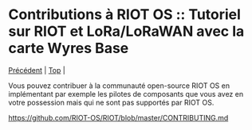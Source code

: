# Contributions à RIOT OS  :: Tutoriel sur RIOT et LoRa/LoRaWAN avec la carte Wyres Base

[Précédent](12.md) | [Top](README.md) |

Vous pouvez contribuer à la communauté open-source RIOT OS en implémentant par exemple les pilotes de composants que vous avez en votre possession mais qui ne sont pas supportés par RIOT OS.

https://github.com/RIOT-OS/RIOT/blob/master/CONTRIBUTING.md
